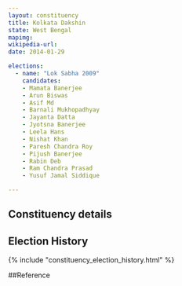 ```yaml
---
layout: constituency
title: Kolkata Dakshin
state: West Bengal
mapimg: 
wikipedia-url: 
date: 2014-01-29

elections: 
  - name: "Lok Sabha 2009"
    candidates: 
    - Mamata Banerjee 
    - Arun Biswas 
    - Asif Md 
    - Barnali Mukhopadhyay 
    - Jayanta Datta 
    - Jyotsna Banerjee 
    - Leela Hans 
    - Nishat Khan 
    - Paresh Chandra Roy 
    - Pijush Banerjee 
    - Rabin Deb 
    - Ram Chandra Prasad 
    - Yusuf Jamal Siddique 

---
```

## Constituency details


## Election History
{% include "constituency_election_history.html" %}

##Reference

